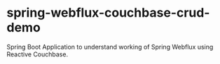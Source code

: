 # spring-webflux-couchbase-crud-demo
Spring Boot Application to understand working of Spring Webflux using Reactive Couchbase.
